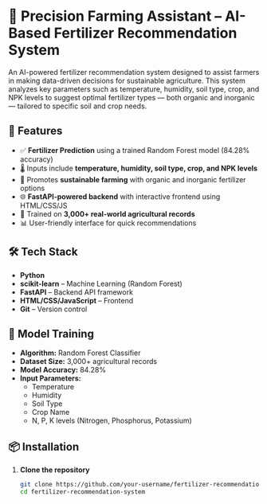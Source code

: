 # 🌾 Precision Farming Assistant – AI-Based Fertilizer Recommendation System

An AI-powered fertilizer recommendation system designed to assist farmers in making data-driven decisions for sustainable agriculture. This system analyzes key parameters such as temperature, humidity, soil type, crop, and NPK levels to suggest optimal fertilizer types — both organic and inorganic — tailored to specific soil and crop needs.

## 🚀 Features

- ✅ **Fertilizer Prediction** using a trained Random Forest model (84.28% accuracy)
- 🌡️ Inputs include **temperature, humidity, soil type, crop, and NPK levels**
- 🌱 Promotes **sustainable farming** with organic and inorganic fertilizer options
- 🌐 **FastAPI-powered backend** with interactive frontend using HTML/CSS/JS
- 🧠 Trained on **3,000+ real-world agricultural records**
- 📊 User-friendly interface for quick recommendations

## 🛠️ Tech Stack

- **Python**
- **scikit-learn** – Machine Learning (Random Forest)
- **FastAPI** – Backend API framework
- **HTML/CSS/JavaScript** – Frontend
- **Git** – Version control

## 🧪 Model Training

- **Algorithm:** Random Forest Classifier
- **Dataset Size:** 3,000+ agricultural records
- **Model Accuracy:** 84.28%
- **Input Parameters:**
  - Temperature
  - Humidity
  - Soil Type
  - Crop Name
  - N, P, K levels (Nitrogen, Phosphorus, Potassium)

## 📦 Installation

1. **Clone the repository**
   ```bash
   git clone https://github.com/your-username/fertilizer-recommendation-system.git
   cd fertilizer-recommendation-system

